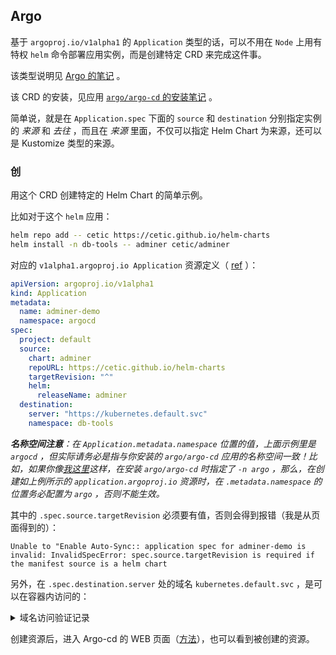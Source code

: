 
## Argo

基于 `argoproj.io/v1alpha1` 的 `Application` 类型的话，可以不用在 `Node` 上用有特权 `helm` 命令部署应用实例，而是创建特定 CRD 来完成这件事。

该类型说明见 [Argo 的笔记](../../../practices-notes/argo-note#Application) 。

该 CRD 的安装，见应用 [`argo/argo-cd` 的安装笔记](../../../practices-notes/argo-note#argo-cd) 。

简单说，就是在 `Application.spec` 下面的 `source` 和 `destination` 分别指定实例的 *来源* 和 *去往* ，而且在 *来源* 里面，不仅可以指定 Helm Chart 为来源，还可以是 Kustomize 类型的来源。

### 创

用这个 CRD 创建特定的 Helm Chart 的简单示例。

比如对于这个 `helm` 应用：

~~~ sh
helm repo add -- cetic https://cetic.github.io/helm-charts
helm install -n db-tools -- adminer cetic/adminer
~~~

对应的 `v1alpha1.argoproj.io Application` 资源定义（ [ref](https://argo-cd.readthedocs.io/en/stable/user-guide/helm/) ）：

~~~ yaml
apiVersion: argoproj.io/v1alpha1
kind: Application
metadata:
  name: adminer-demo
  namespace: argocd
spec:
  project: default
  source:
    chart: adminer
    repoURL: https://cetic.github.io/helm-charts
    targetRevision: "^"
    helm:
      releaseName: adminer
  destination:
    server: "https://kubernetes.default.svc"
    namespace: db-tools
~~~

***名称空间注意**：在 `Application.metadata.namespace` 位置的值，上面示例里是 `argocd` ，但实际请务必是指与你安装的 `argo/argo-cd` 应用的名称空间一致！比如，如果你像[我这里](../../../practices-notes/argo-note)这样，在安装 `argo/argo-cd` 时指定了 `-n argo` ，那么，在创建如上例所示的 `application.argoproj.io` 资源时，在 `.metadata.namespace` 的位置务必配置为 `argo` ，否则不能生效。*

其中的 `.spec.source.targetRevision` 必须要有值，否则会得到报错（我是从页面得到的）：

~~~ text
Unable to "Enable Auto-Sync:: application spec for adminer-demo is invalid: InvalidSpecError: spec.source.targetRevision is required if the manifest source is a helm chart
~~~

另外，在 `.spec.destination.server` 处的域名 `kubernetes.default.svc` ，是可以在容器内访问的：

<details>

<summary>域名访问验证记录</summary>

~~~ text
sh-4.2# ping kubernetes.default.svc
PING kubernetes.default.svc.cluster.local (10.96.0.1) 56(84) bytes of data.
64 bytes from kubernetes.default.svc.cluster.local (10.96.0.1): icmp_seq=1 ttl=64 time=0.454 ms
64 bytes from kubernetes.default.svc.cluster.local (10.96.0.1): icmp_seq=2 ttl=64 time=0.073 ms
64 bytes from kubernetes.default.svc.cluster.local (10.96.0.1): icmp_seq=3 ttl=64 time=0.081 ms
64 bytes from kubernetes.default.svc.cluster.local (10.96.0.1): icmp_seq=4 ttl=64 time=0.086 ms
64 bytes from kubernetes.default.svc.cluster.local (10.96.0.1): icmp_seq=5 ttl=64 time=0.064 ms
64 bytes from kubernetes.default.svc.cluster.local (10.96.0.1): icmp_seq=6 ttl=64 time=0.076 ms
^C
--- kubernetes.default.svc.cluster.local ping statistics ---
6 packets transmitted, 6 received, 0% packet loss, time 5005ms
rtt min/avg/max/mdev = 0.064/0.139/0.454/0.141 ms
sh-4.2# 
~~~

*这是一个在任意名称空间下启动的 `centos:7` 容器内的验证结果。*

</details>

创建资源后，进入 Argo-cd 的 WEB 页面（[方法](../../../practices-notes/argo-note#web-gui)），也可以看到被创建的资源。




